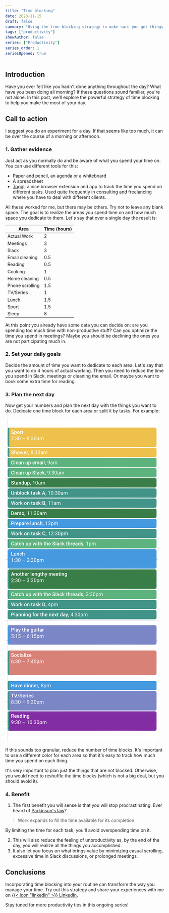 ```yaml
---
title: "Time blocking"
date: 2023-11-15
draft: false
summary: "Using the time blocking strategy to make sure you get things done"
tags: ["productivity"]
showAuthor: false
series: ["Productivity"]
series_order: 1
seriesOpened: true
---
```


## Introduction

Have you ever felt like you hadn't done anything throughout the day? What have you been doing all morning? If these questions sound familiar, you're not alone. In this post, we'll explore the powerful strategy of time blocking to help you make the most of your day.

## Call to action

I suggest you do an experiment for a day. If that seems like too much, it can be over the course of a morning or afternoon.

### 1. Gather evidence

Just act as you normally do and be aware of what you spend your time on. You can use different tools for this:

- Paper and pencil, an agenda or a whiteboard
- A spreadsheet
- [Toggl](https://toggl.com): a nice browser extension and app to track the time you spend on different tasks. Used quite frequently in consulting and freelancing where you have to deal with different clients.

All these worked for me, but there may be others. Try not to leave any blank space. The goal is to realize the areas you spend time on and how much space you dedicate to them. Let's say that over a single day the result is:

| Area            | Time (hours) |
| --------------- | ------------ |
| Actual Work     | 2            |
| Meetings        | 3            |
| Slack           | 3            |
| Email cleaning  | 0.5          |
| Reading         | 0.5          |
| Cooking         | 1            |
| Home cleaning   | 0.5          |
| Phone scrolling | 1.5          |
| TV/Series       | 1            |
| Lunch           | 1.5          |
| Sport           | 1.5          |
| Sleep           | 8            |

At this point you already have some data you can decide on: are you spending too much time with non-productive stuff? Can you optimize the time you spend in meetings? Maybe you should be declining the ones you are not participating much in.

### 2. Set your daily goals

Decide the amount of time you want to dedicate to each area. Let's say that you want to do 4 hours of actual working. Then you need to reduce the time you spend in Slack, meetings or cleaning the email. Or maybe you want to book some extra time for reading.

### 3. Plan the next day

Now get your numbers and plan the next day with the things you want to do. Dedicate one time block for each area or split it by tasks. For example:

![A calendar example](calendar-example.png "An example on how to organize your calendar")

If this sounds too granular, reduce the number of time blocks. It's important to use a different color for each area so that it's easy to track how much time you spend on each thing.

It's very important to plan just the things that are not blocked. Otherwise, you would need to reshuffle the time blocks (which is not a big deal, but you should avoid it).

### 4. Benefit

1. The first benefit you will sense is that you will stop procrastinating. Ever heard of [Parkinson's law](https://www.atlassian.com/blog/productivity/what-is-parkinsons-law)? 

> Work expands to fill the time available for its completion.

By limiting the time for each task, you'll avoid overspending time on it.

2. This will also reduce the feeling of unproductivity as, by the end of the day, you will realize all the things you accomplished.
3. It also let you focus on what brings value by minimizing casual scrolling, excessive time in Slack discussions, or prolonged meetings.

## Conclusions

Incorporating time blocking into your routine can transform the way you manage your time. Try out this strategy and share your experiences with me on [{{< icon "linkedin" >}} LinkedIn](https://linkedin.com/in/juands0).

Stay tuned for more productivity tips in this ongoing series!

